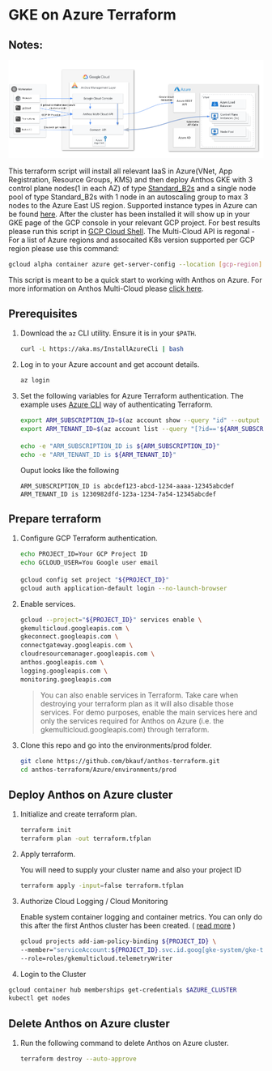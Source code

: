 # GKE on Azure Terraform

## Notes:
![Anthos Multi-Cloud](Anthos-Multi-Azure.png)

This terraform script will install all relevant IaaS in Azure(VNet, App Registration, Resource Groups, KMS) and then deploy Anthos GKE with 3 control plane nodes(1 in each AZ) of type [Standard_B2s](https://docs.microsoft.com/en-us/azure/virtual-machines/sizes-b-series-burstable) and a single node pool of type Standard_B2s with 1 node in an autoscaling group to max 3 nodes to the Azure East US region. Supported instance types in Azure can be found [here](https://cloud.google.com/anthos/clusters/docs/multi-cloud/azure/reference/supported-vms).  After the cluster has been installed it will show up in your GKE page of the GCP console in your relevant GCP project. For best results please run this script in [GCP Cloud Shell](https://cloud.google.com/shell/docs/using-cloud-shelll). The Multi-Cloud API is regonal - For a list of Azure regions and assocaited K8s version supported per GCP region please use this command:

```bash
gcloud alpha container azure get-server-config --location [gcp-region]
```

 This script is meant to be a quick start to working with Anthos on Azure. For more information on Anthos Multi-Cloud please [click here](https://cloud.google.com/anthos/clusters/docs/multi-cloud/).

## Prerequisites

1. Download the `az` CLI utility. Ensure it is in your `$PATH`.

   ```bash
   curl -L https://aka.ms/InstallAzureCli | bash
   ```

1. Log in to your Azure account and get account details.

   ```bash
   az login
   ```

1. Set the following variables for Azure Terraform authentication. The example uses [Azure CLI](https://registry.terraform.io/providers/hashicorp/azurerm/latest/docs/guides/azure_cli) way of authenticating Terraform.

   ```bash
   export ARM_SUBSCRIPTION_ID=$(az account show --query "id" --output tsv)
   export ARM_TENANT_ID=$(az account list --query "[?id=='${ARM_SUBSCRIPTION_ID}'].{tenantId:tenantId}" --output tsv)

   echo -e "ARM_SUBSCRIPTION_ID is ${ARM_SUBSCRIPTION_ID}"
   echo -e "ARM_TENANT_ID is ${ARM_TENANT_ID}"
   ```

   Ouput looks like the following

   ```
   ARM_SUBSCRIPTION_ID is abcdef123-abcd-1234-aaaa-12345abcdef
   ARM_TENANT_ID is 1230982dfd-123a-1234-7a54-12345abcdef
   ```

## Prepare terraform

1. Configure GCP Terraform authentication.

   ```bash
   echo PROJECT_ID=Your GCP Project ID
   echo GCLOUD_USER=You Google user email

   gcloud config set project "${PROJECT_ID}"
   gcloud auth application-default login --no-launch-browser
   ```

1. Enable services.

   ```bash
   gcloud --project="${PROJECT_ID}" services enable \
   gkemulticloud.googleapis.com \
   gkeconnect.googleapis.com \
   connectgateway.googleapis.com \
   cloudresourcemanager.googleapis.com \
   anthos.googleapis.com \
   logging.googleapis.com \
   monitoring.googleapis.com
   ```

   > You can also enable services in Terraform. Take care when destroying your terraform plan as it will also disable those services. For demo purposes, enable the main services here and only the services required for Anthos on Azure (i.e. the gkemulticloud.googleapis.com) through terraform.

1. Clone this repo and go into the environments/prod folder.

   ```bash
   git clone https://github.com/bkauf/anthos-terraform.git
   cd anthos-terraform/Azure/environments/prod
   ```

## Deploy Anthos on Azure cluster

1. Initialize and create terraform plan.

   ```bash
   terraform init
   terraform plan -out terraform.tfplan
   ```

1. Apply terraform.

   You will need to supply your cluster name and also your project ID

   ```bash
   terraform apply -input=false terraform.tfplan
   ```
1. Authorize Cloud Logging / Cloud Monitoring

   Enable system container logging and container metrics. You can only do this after the first Anthos cluster has been created. 
   ( [read more](https://cloud.google.com/anthos/clusters/docs/multi-cloud/aws/how-to/create-cluster#telemetry-agent-auth) )

   ``` bash
   gcloud projects add-iam-policy-binding ${PROJECT_ID} \
   --member="serviceAccount:${PROJECT_ID}.svc.id.goog[gke-system/gke-telemetry-agent]" \
   --role=roles/gkemulticloud.telemetryWriter
   ```

 1. Login to the Cluster

   ```bash
   gcloud container hub memberships get-credentials $AZURE_CLUSTER
   kubectl get nodes
   ```

## Delete Anthos on Azure cluster

1. Run the following command to delete Anthos on Azure cluster.

   ```bash
   terraform destroy --auto-approve
   ```



